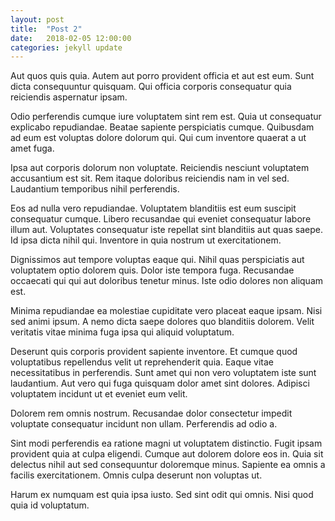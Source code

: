 ```yaml
---
layout: post
title:  "Post 2"
date:   2018-02-05 12:00:00
categories: jekyll update
---
```

Aut quos quis quia. Autem aut porro provident officia et aut est eum. Sunt dicta consequuntur quisquam. Qui officia corporis consequatur quia reiciendis aspernatur ipsam.

Odio perferendis cumque iure voluptatem sint rem est. Quia ut consequatur explicabo repudiandae. Beatae sapiente perspiciatis cumque. Quibusdam ad eum est voluptas dolore dolorum qui. Qui cum inventore quaerat a ut amet fuga.

Ipsa aut corporis dolorum non voluptate. Reiciendis nesciunt voluptatem accusantium est sit. Rem itaque doloribus reiciendis nam in vel sed. Laudantium temporibus nihil perferendis.

Eos ad nulla vero repudiandae. Voluptatem blanditiis est eum suscipit consequatur cumque. Libero recusandae qui eveniet consequatur labore illum aut. Voluptates consequatur iste repellat sint blanditiis aut quas saepe. Id ipsa dicta nihil qui. Inventore in quia nostrum ut exercitationem.

Dignissimos aut tempore voluptas eaque qui. Nihil quas perspiciatis aut voluptatem optio dolorem quis. Dolor iste tempora fuga. Recusandae occaecati qui qui aut doloribus tenetur minus. Iste odio dolores non aliquam est.

Minima repudiandae ea molestiae cupiditate vero placeat eaque ipsam. Nisi sed animi ipsum. A nemo dicta saepe dolores quo blanditiis dolorem. Velit veritatis vitae minima fuga ipsa qui aliquid voluptatum.

Deserunt quis corporis provident sapiente inventore. Et cumque quod voluptatibus repellendus velit ut reprehenderit quia. Eaque vitae necessitatibus in perferendis. Sunt amet qui non vero voluptatem iste sunt laudantium. Aut vero qui fuga quisquam dolor amet sint dolores. Adipisci voluptatem incidunt ut et eveniet eum velit.

Dolorem rem omnis nostrum. Recusandae dolor consectetur impedit voluptate consequatur incidunt non ullam. Perferendis ad odio a.

Sint modi perferendis ea ratione magni ut voluptatem distinctio. Fugit ipsam provident quia at culpa eligendi. Cumque aut dolorem dolore eos in. Quia sit delectus nihil aut sed consequuntur doloremque minus. Sapiente ea omnis a facilis exercitationem. Omnis culpa deserunt non voluptas ut.

Harum ex numquam est quia ipsa iusto. Sed sint odit qui omnis. Nisi quod quia id voluptatum.
